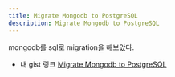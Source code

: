 ```yaml
---
title: Migrate Mongodb to PostgreSQL
description: Migrate Mongodb to PostgreSQL
---
```


mongodb를 sql로 migration을 해보았다.

- 내 gist 링크
[Migrate Mongodb to PostgreSQL](https://gist.github.com/xx4159/546db9e63d38653d65918fbfdb5b825c)
